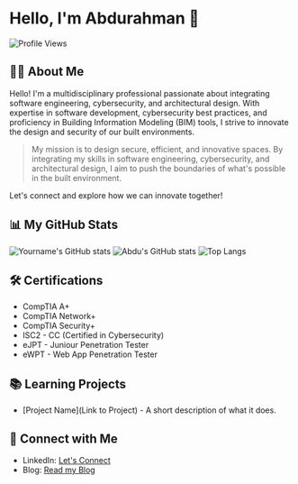 # Hello, I'm Abdurahman 👋
![Profile Views](https://komarev.com/ghpvc/?username=amirasabdu)
## 👨‍💻 About Me
Hello! I'm a multidisciplinary professional passionate about integrating software engineering, cybersecurity, and architectural design. With expertise in software development, cybersecurity best practices, and proficiency in Building Information Modeling (BIM) tools, I strive to innovate the design and security of our built environments.

> My mission is to design secure, efficient, and innovative spaces. By integrating my skills in software engineering, cybersecurity, and architectural design, I aim to push the boundaries of what's possible in the built environment.

Let's connect and explore how we can innovate together!

## 📊 My GitHub Stats
![Yourname's GitHub stats](https://github-readme-streak-stats.herokuapp.com/?user=amirasabdu)
![Abdu's GitHub stats](https://github-readme-stats.vercel.app/api?username=amirasabdu&show_icons=true&theme=radical)
![Top Langs](https://github-readme-stats.vercel.app/api/top-langs/?username=amirasabdu)




## 🛠 Certifications
- CompTIA A+
- CompTIA Network+
- CompTIA Security+
- ISC2 - CC (Certified in Cybersecurity)
- eJPT - Juniour Penetration Tester
- eWPT - Web App Penetration Tester

## 📚 Learning Projects

- [Project Name](Link to Project) - A short description of what it does.

## 🤝 Connect with Me

- LinkedIn: [Let's Connect](www.linkedin.com/in/abdu-maha)
- Blog: [Read my Blog](https://medium.com/@archabdulrm)
